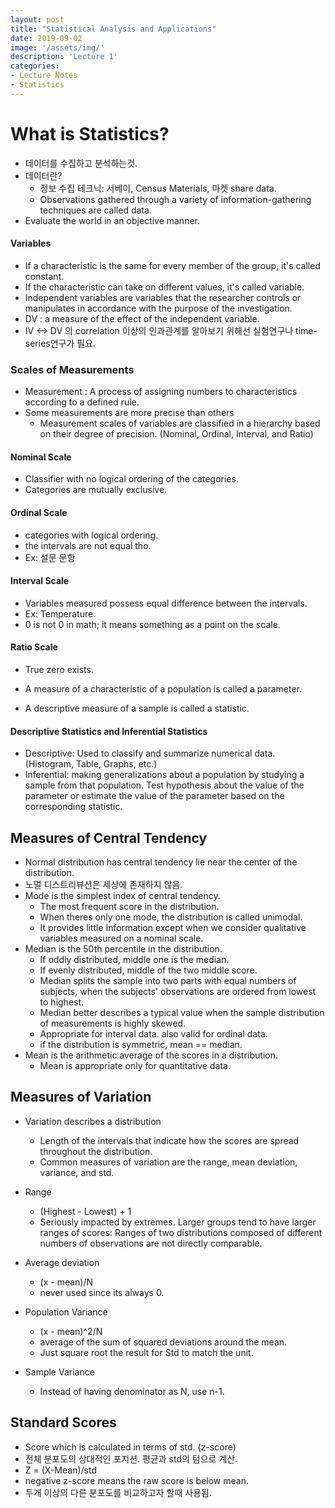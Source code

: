 ```yaml
---
layout: post
title: "Statistical Analysis and Applications"
date: 2019-09-02
image: '/assets/img/'
description: 'Lecture 1'
categories:
- Lecture Notes
- Statistics
---
```


# What is Statistics?

- 데이터를 수집하고 분석하는것.
- 데이터란?
  - 정보 수집 테크닉: 서베이, Census Materials, 마켓 share data.
  - Observations gathered through a variety of information-gathering techniques are called data.
- Evaluate the world in an objective manner.

#### Variables
- If a characteristic is the same for every member of the group, it's called constant.
- If the characteristic can take on different values, it's called variable.
- Independent variables are variables that the researcher controls or manipulates in accordance with the purpose of the investigation.
- DV : a measure of the effect of the independent variable.
- IV <-> DV 의 correlation 이상의 인과관계를 알아보기 위해선 실험연구나 time-series연구가 필요.

### Scales of Measurements
- Measurement : A process of assigning numbers to characteristics according to a defined rule.
- Some measurements are more precise than others
  - Measurement scales of variables are classified in a hierarchy based on their degree of precision. (Nominal, Ordinal, Interval, and Ratio)

#### Nominal Scale
- Classifier with no logical ordering of the categories.
- Categories are mutually exclusive.

#### Ordinal Scale
- categories with logical ordering.
- the intervals are not equal tho.
- Ex: 설문 문항

#### Interval Scale
- Variables measured possess equal difference between the intervals.
- Ex: Temperature.
- 0 is not 0 in math; it means something as a point on the scale.

#### Ratio Scale
- True zero exists.

- A measure of a characteristic of a population is called a parameter.
- A descriptive measure of a sample is called a statistic.

#### Descriptive Statistics and Inferential Statistics
- Descriptive: Used to classify and summarize numerical data. (Histogram, Table, Graphs, etc.)
- Inferential: making generalizations about a population by studying a sample from that population. Test hypothesis about the value of the parameter or estimate the value of the parameter based on the corresponding statistic.

## Measures of Central Tendency
- Normal distribution has central tendency lie near the center of the distribution.
- 노멀 디스트리뷰션은 세상에 존재하지 않음.
- Mode is the simplest index of central tendency.
  - The most frequent score in the distribution.
  - When theres only one mode, the distribution is called unimodal.
  - It provides little Information except when we consider qualitative variables measured on a nominal scale.
- Median is the 50th percentile in the distribution.
   - If oddly distributed, middle one is the median.
   - If evenly distributed, middle of the two middle score.
   - Median splits the sample into two parts with equal numbers of subjects, when the subjects' observations are ordered from lowest to highest.
   - Median better describes a typical value when the sample distribution of measurements is highly skewed.
   - Appropriate for interval data. also valid for ordinal data.
   - if the distribution is symmetric, mean == median.
- Mean is the arithmetic average of the scores in a distribution.
  - Mean is appropriate only for quantitative data.

## Measures of Variation
- Variation describes a distribution
  - Length of the intervals that indicate how the scores are spread throughout the distribution.
  - Common measures of variation are the range, mean deviation, variance, and std.

- Range
  - (Highest - Lowest) + 1
  - Seriously impacted by extremes. Larger groups tend to have larger ranges of scores: Ranges of two distributions composed of different numbers of observations are not directly comparable.

- Average deviation
  - (x - mean)/N
  - never used since its always 0.

- Population Variance
  - (x - mean)^2/N
  - average of the sum of squared deviations around the mean.
  - Just square root the result for Std to match the unit.

- Sample Variance
  - Instead of having denominator as N, use n-1.

## Standard Scores
- Score which is calculated in terms of std. (z-score)
- 전체 분포도의 상대적인 포지션. 평균과 std의 텀으로 계산.
- Z = (X-Mean)/std
- negative z-score means the raw score is below mean.
- 두개 이상의 다른 분포도를 비교하고자 할때 사용됨.
